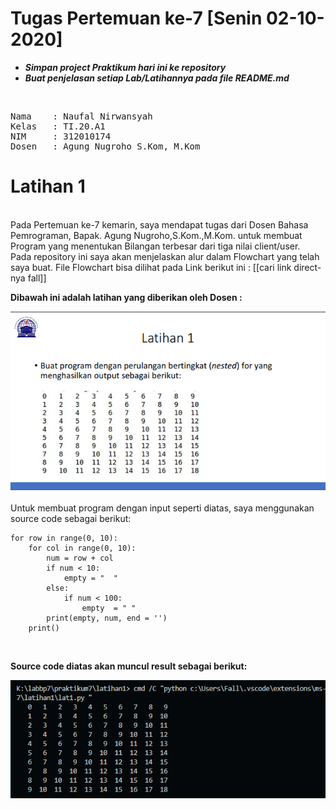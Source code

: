 # Tugas Pertemuan ke-7 [Senin 02-10-2020]
- ***Simpan project Praktikum hari ini ke repository***
- ***Buat penjelasan setiap Lab/Latihannya pada file README.md***
<br>
<pre>
Nama    : Naufal Nirwansyah 
Kelas   : TI.20.A1
NIM     : 312010174
Dosen   : Agung Nugroho S.Kom, M.Kom
</pre>

# Latihan 1
<br>
Pada Pertemuan ke-7 kemarin, saya mendapat tugas dari Dosen Bahasa Pemrograman, Bapak. Agung Nugroho,S.Kom.,M.Kom. untuk membuat Program yang menentukan Bilangan terbesar dari tiga nilai client/user.<br>
Pada repository ini saya akan menjelaskan alur dalam Flowchart yang telah saya buat. File Flowchart bisa dilihat pada Link berikut ini : [[cari link direct-nya fall]]<br>

**Dibawah ini adalah latihan yang diberikan oleh Dosen :**<br>

![latihan1](latihan1/task.png)
<br>
<br>
Untuk membuat program dengan input seperti diatas, saya menggunakan source code sebagai berikut: <br>

```
for row in range(0, 10):
    for col in range(0, 10):
        num = row + col
        if num < 10:
            empty = "  "
        else:
            if num < 100:
                empty  = " "
        print(empty, num, end = '')
    print()
```
<br>

**Source code diatas akan muncul result sebagai berikut:** <br>

![Lat1](latihan1/lat1.png) <br>
